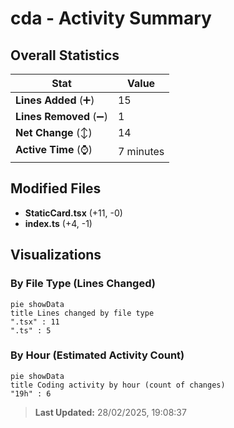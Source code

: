 # cda - Activity Summary 

## Overall Statistics

| Stat                   | Value                                                             |
| ---------------------- | ----------------------------------------------------------------- |
| **Lines Added** (➕)   | 15                                          |
| **Lines Removed** (➖) | 1                                        |
| **Net Change** (↕)    | 14                |
| **Active Time** (⌚)   | 7 minutes |


## Modified Files
- **StaticCard.tsx** (+11, -0)
- **index.ts** (+4, -1)

## Visualizations

### By File Type (Lines Changed)

```mermaid
pie showData
title Lines changed by file type
".tsx" : 11
".ts" : 5
```

### By Hour (Estimated Activity Count)

```mermaid
pie showData
title Coding activity by hour (count of changes)
"19h" : 6
```


> **Last Updated:** 28/02/2025, 19:08:37